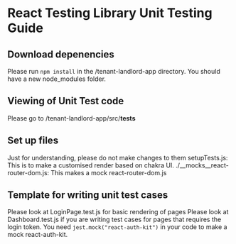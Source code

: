 # React Testing Library Unit Testing Guide 
## Download depenencies 
Please run `npm install` in the /tenant-landlord-app directory. You should have a new node_modules folder. 

## Viewing of Unit Test code 
Please go to /tenant-landlord-app/src/__tests__ 

## Set up files 
Just for understanding, please do not make changes to them 
setupTests.js: This is to make a customised render based on chakra UI. 
./__mocks__react-router-dom.js: This makes a mock react-router-dom.js 

## Template for writing unit test cases
Please look at LoginPage.test.js for basic rendering of pages
Please look at Dashboard.test.js if you are writing test cases for pages that requires the login token. You need `jest.mock("react-auth-kit")` in your code to make a mock react-auth-kit.
